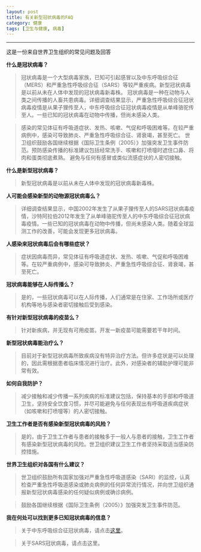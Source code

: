 ```yaml
---
layout: post
title: 有关新型冠状病毒的FAQ
category: 健康
tags: [卫生与健康, 病毒]
---
```



----------
这是一份来自世界卫生组织的常见问题及回答

**什么是冠状病毒？**
> 冠状病毒是一个大型病毒家族，已知可引起感冒以及中东呼吸综合征（MERS）和严重急性呼吸综合征（SARS）等较严重疾病。新型冠状病毒是以前从未在人体中发现的冠状病毒新毒株。
冠状病毒是一种在动物与人类之间传播的人畜共患病毒。详细调查结果显示，严重急性呼吸综合征冠状病毒疫情是从果子狸传至人，中东呼吸综合征冠状病毒疫情是从单峰骆驼传至人。一些已知的冠状病毒在动物中传播，但尚未感染人类。

> 感染的常见体征有呼吸道症状、发热、咳嗽、气促和呼吸困难等。在较严重病例中，感染可导致肺炎、严重急性呼吸综合征、肾衰竭，甚至死亡。
世卫组织鼓励各国继续根据《国际卫生条例（2005）》加强突发卫生事件防范。预防感染传播的标准建议包括经常洗手、咳嗽和打喷嚏时遮住口鼻、将肉和蛋类彻底煮熟。 避免与任何有感冒或类似流感症状的人密切接触。

**什么是新型冠状病毒？**
> 新型冠状病毒是以前从未在人体中发现的冠状病毒新毒株。

**人可能会感染新型的动物源冠状病毒么？**
> 详细调查结果显示，中国2002年发生了从果子狸传至人的SARS冠状病毒疫情，沙特阿拉伯2012年发生了从单峰骆驼传至人的中东呼吸综合征冠状病毒疫情。一些已知的冠状病毒在动物中传播，但尚未感染人类。随着全球监测工作的改善，可能会发现更多冠状病毒。

**人感染来冠状病毒后会有哪些症状？**
> 症状因病毒而异，常见体征有呼吸道症状、发热、咳嗽、气促和呼吸困难等。在较严重病例中，感染可导致肺炎、严重急性呼吸综合征、肾衰竭，甚至死亡。

**冠状病毒能够在人际传播么？**
> 是的，一些冠状病毒可以在人际传播，人们通常是在住家、工作场所或医疗机构等地与感染者密切接触后受到感染。

**有针对新型冠状病毒的疫苗么？**
> 针对新疾病，并无现有可用疫苗。开发一新疫苗可能需要若干年时间。

**新型冠状病毒能治疗么？**
> 目前对于新型冠状病毒所致疾病没有特异治疗方法。但许多症状是可以处理的，因此需根据患者临床情况进行治疗。此外，对感染者的辅助护理可能非常有效。

**如何自我防护？**
> 减少接触和减少传播一系列疾病的标准建议包括，保持基本的手部和呼吸道卫生，坚持安全饮食习惯，并尽可能避免与任何表现出有呼吸道疾病症状（如咳嗽和打喷嚏等）的人密切接触。

**卫生工作者是否有感染新型冠状病毒的风险？**
> 是的，由于卫生工作者与患者的接触多于一般人与患者的接触，卫生工作者有感染新型冠状病毒的风险。世卫组织建议卫生工作者坚持采取适当感染防控措施。

**世界卫生组织对各国有什么建议？**
> 世卫组织鼓励所有国家加强对严重急性呼吸道感染（SARI）的监控，认真检查严重急性呼吸道感染或肺炎病例的任何异常流行情况，并向世卫组织通报新型冠状病毒感染的任何疑似病例或确诊病例。 

> 鼓励各国继续根据《国际卫生条例（2005）》加强突发卫生事件防范。

**我在何处可以找到更多已知冠状病毒的信息？**
> 关于中东呼吸综合征冠状病毒，请点击[这里][1]。

> 关于SARS冠状病毒，请点击这里。


  [1]: https://gamedebug.github.io/MERS-CoV/